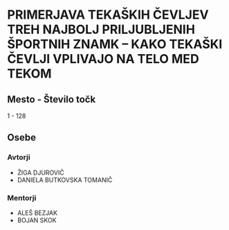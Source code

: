 # PRIMERJAVA TEKAŠKIH ČEVLJEV TREH NAJBOLJ PRILJUBLJENIH ŠPORTNIH ZNAMK – KAKO TEKAŠKI ČEVLJI VPLIVAJO NA TELO MED TEKOM
## Mesto - Število točk
1 - 128
## Osebe
### Avtorji
 * ŽIGA DJUROVIČ
 * DANIELA BUTKOVSKA TOMANIČ
### Mentorji
 * ALEŠ BEZJAK
 * BOJAN SKOK